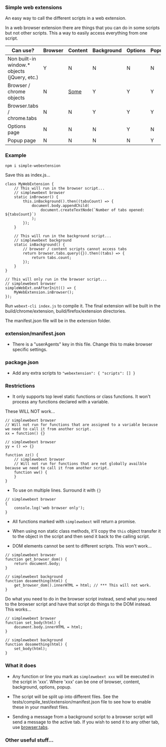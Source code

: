 
### Simple web extensions

An easy way to call the different scripts in a web extension.


In a web browser extension there are things that you can do in some scripts but not other scripts.  This a way to easily access everything from one script.


| Can use? | Browser | Content | Background | Options | Popup |
| ------------- | ------------ | ----- | ----- | ----- | ----- |
| Non built-in window.* objects (jQuery, etc.) | Y | N | N | N | N |
| Browser / chrome objects | N | [Some](https://developer.mozilla.org/en-US/docs/Mozilla/Add-ons/WebExtensions/Content_scripts) | Y | Y | Y |
| Browser.tabs / chrome.tabs | N | N | Y | Y | Y |
| Options page | N | N | N | Y | N |
| Popup page | N | N | N | N | Y |



### Example

`npm i simple-webextension`

Save this as index.js...

```
class MyWebExtension {
    // This will run in the browser script...
    // simplewebext browser
    static inBrowser() {
        this.inBackground().then((tabsCount) => {
            document.body.appendChild(
                document.createTextNode(`Number of tabs opened: ${tabsCount}`)
            );
        });
    }

    // This will run in the background script...
    // simplewebext background
    static inBackground() {
        // browser / content scripts cannot access tabs
        return browser.tabs.query({}).then((tabs) => {
            return tabs.count;
        });
    }
}

// This will only run in the browser script...
// simplewebext browser
simpleWebExt.onAfterInit(() => {
    MyWebExtension.inBrowser();
});
```

Run `webext-cli index.js` to compile it.  The final extension will be built in the build/chrome/extension, build/firefox/extension directories.

The manifest.json file will be in the extension folder.


### extension/manifest.json

* There is a "userAgents" key in this file.  Change this to make browser specific settings.

### package.json

* Add any extra scripts to `"webextension": { "scripts": [] }`


### Restrictions

* It only supports top level static functions or class functions.  It won't process any functions declared with a variable.  

These WILL NOT work...
```
// simplewebext browser
// Will not run for functions that are assigned to a variable because we need to call it from another script.
xx = function() {}

// simplewebext browser
yy = () => {}

function zz() {
    // simplewebext browser
    // Will not run for functions that are not globally availble because we need to call it from another script.
    function ww() {
    }
}
```

* To use on multiple lines.  Surround it with `{}`
```
// simplewebext browser
{
    console.log('web browser only');
}
```


* All functions marked with `simplewebext`  will return a promise.

* When using non static class methods, it'll copy the `this` object transfer it to the object in the script and then send it back to the calling script.  


* DOM elements cannot be sent to different scripts.  This won't work...

```
// simplewebext browser
function get_browser_dom() {
    return document.body;
}

// simplewebext background
function dosomething(html) {
    get_browser_dom().innerHTML = html; // *** This will not work.  
}
```

Do what you need to do in the browser script instead, send what you need to the browser script and have that script do things to the DOM instead.
This works...
```
// simplewebext browser
function set_body(html) {
    document.body.innerHTML = html;
}

// simplewebext background
function dosomething(html) {
    set_body(html);
}
```


### What it does

* Any function or line you mark as `simplewebext xxx` will be executed in the script in 'xxx'.  Where 'xxx' can be one of browser, content, background, options, popup.

* The script will be split up into different files.  See the tests/compile_test/extension/manifest.json file to see how to enable these in your manifest files.

* Sending a message from a background script to a browser script will send a message to the active tab.  If you wish to send it to any other tab, use [browser.tabs](https://developer.mozilla.org/en-US/docs/Mozilla/Add-ons/WebExtensions/API/tabs).



### Other useful stuff...


